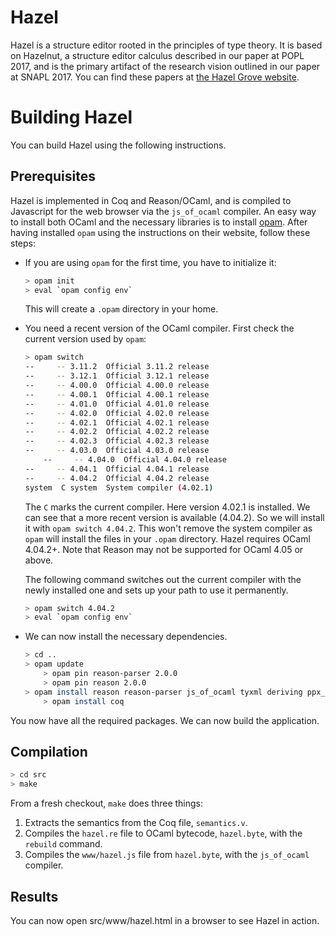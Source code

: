 # Hazel

Hazel is a structure editor rooted in the principles of type theory. It is 
based on Hazelnut, a structure editor calculus described in our paper at
POPL 2017, and is the primary artifact of the research vision outlined in 
our paper at SNAPL 2017. You can find these papers at [the Hazel Grove website](http://www.hazelgrove.org/).

# Building Hazel
You can build Hazel using the following instructions.

## Prerequisites

Hazel is implemented in Coq and Reason/OCaml, and is compiled to Javascript for the web browser via the `js_of_ocaml` compiler. An easy way to install both OCaml and the necessary libraries is to install [opam](https://opam.ocaml.org/). After having installed `opam` using the instructions on their website, follow these steps:

  - If you are using `opam` for the first time, you have to initialize it:

    ```sh
    > opam init
    > eval `opam config env`
    ```

    This will create a `.opam` directory in your home.

  - You need a recent version of the OCaml compiler. First check the current version used by `opam`:

    ```sh
    > opam switch
    --     -- 3.11.2  Official 3.11.2 release
    --     -- 3.12.1  Official 3.12.1 release
    --     -- 4.00.0  Official 4.00.0 release
    --     -- 4.00.1  Official 4.00.1 release
    --     -- 4.01.0  Official 4.01.0 release
    --     -- 4.02.0  Official 4.02.0 release
    --     -- 4.02.1  Official 4.02.1 release
    --     -- 4.02.2  Official 4.02.2 release
    --     -- 4.02.3  Official 4.02.3 release
    --     -- 4.03.0  Official 4.03.0 release
		--     -- 4.04.0  Official 4.04.0 release
    --     -- 4.04.1  Official 4.04.1 release
    --     -- 4.04.2  Official 4.04.2 release
    system  C system  System compiler (4.02.1)
    ```

    The `C` marks the current compiler. Here version 4.02.1 is installed. We can see that a more recent version is available (4.04.2). So we will install it with `opam switch 4.04.2`. This won't remove the system compiler as `opam` will install the files in your `.opam` directory. Hazel requires OCaml 4.04.2+. Note that Reason may not be supported for OCaml 4.05 or above.

    The following command switches out the current compiler with the newly installed one and sets up your path to use it permanently.

    ```sh
    > opam switch 4.04.2
    > eval `opam config env`
    ```

  - We can now install the necessary dependencies.

    ```sh
    > cd ..
    > opam update
		> opam pin reason-parser 2.0.0
		> opam pin reason 2.0.0
    > opam install reason reason-parser js_of_ocaml tyxml deriving ppx_deriving reactiveData js_of_ocaml-tyxml
		> opam install coq
    ```
    
 You now have all the required packages. We can now build the application.

## Compilation

```sh
> cd src
> make
```

From a fresh checkout, `make` does three things:

1. Extracts the semantics from the Coq file, `semantics.v`.
2. Compiles the `hazel.re` file to OCaml bytecode, `hazel.byte`, with the `rebuild` command.
3. Compiles the `www/hazel.js` file from `hazel.byte`, with the `js_of_ocaml` compiler.

## Results
You can now open src/www/hazel.html in a browser to see Hazel in action.

